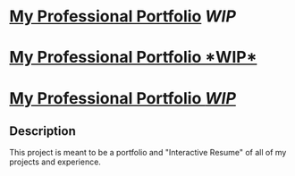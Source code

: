 # [My Professional Portfolio](https://aliya-gamez.github.io) *WIP*

<h1><a href="https://aliya-gamez.github.io" target="_blank">My Professional Portfolio *WIP*</a></h2>

# <a href="https://aliya-gamez.github.io" target="_blank">My Professional Portfolio *WIP*</a>

## Description
This project is meant to be a portfolio and "Interactive Resume" of all of my projects and experience.

